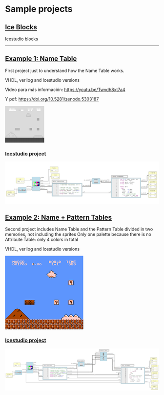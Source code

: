 # Sample projects

## [Ice Blocks](ice_blocks)
 
Icestudio blocks

---

## [Example 1: Name Table](p1_ntable/smario)

First project just to understand how the Name Table works.

VHDL, verilog and Icestudio versions
 
Video para más información: https://youtu.be/Twvdh8xt7a4

Y pdf: https://doi.org/10.5281/zenodo.5303187 

![Tabla nombres mario](p1_ntable/smario_tablanombres_traspas_invertido_x4.png)

### [Icestudio project](p1_nable/smario/icestudio)

![Icestudio Name Table](p1_ntable/icestudio_nametable.png)

## [Example 2: Name + Pattern Tables](p2_np_tables/smario)

Second project includes Name Table and the Pattern Table divided in two memories, not including the sprites
Only one palette because there is no Attribute Table: only 4 colors in total

VHDL, verilog and Icestudio versions

![Tabla nombres+patrones mario](p2_np_tables/smario_traspas2_bg_paletamarron.png)

### [Icestudio project](p2_np_tables/smario/icestudio)

![Icestudio Name + Pattern Tables](p2_np_tables/icestudio_2_np_tables.png)
